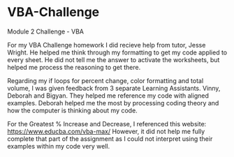 # VBA-Challenge
Module 2 Challenge - VBA

For my VBA Challenge homework I did recieve help from tutor, Jesse Wright. He helped me think through my formatting
to get my code applied to every sheet. He did not tell me the answer to activate the worksheets, but helped me process 
the reasoning to get there.

Regarding my if loops for percent change, color formatting and total volume, I was given feedback from 3 separate Learning
Assistants. Vinny, Deborah and Bigyan. They helped me reference my code with aligned examples. Deborah helped me the most
by processing coding theory and how the computer is thinking about my code. 

For the Greatest % Increase and Decrease, I referenced this website: https://www.educba.com/vba-max/ 
However, it did not help me fully complete that part of the assignment as I could not interpret using their examples
within my code very well.
